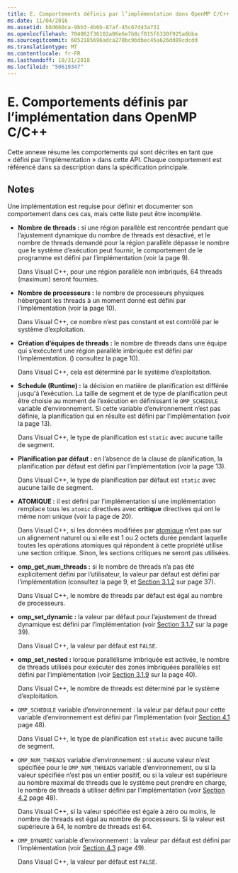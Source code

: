 ```yaml
---
title: E. Comportements définis par l’implémentation dans OpenMP C/C++
ms.date: 11/04/2016
ms.assetid: b8d660ca-9bb3-4b6b-87af-45c67d43a731
ms.openlocfilehash: 704062f36102a06e6e7b8cf015f6330f925a6bba
ms.sourcegitcommit: 6052185696adca270bc9bdbec45a626dd89cdcdd
ms.translationtype: MT
ms.contentlocale: fr-FR
ms.lasthandoff: 10/31/2018
ms.locfileid: "50619347"
---
```

# <a name="e-implementation-defined-behaviors-in-openmp-cc"></a>E. Comportements définis par l’implémentation dans OpenMP C/C++

Cette annexe résume les comportements qui sont décrites en tant que « défini par l’implémentation » dans cette API.  Chaque comportement est référencé dans sa description dans la spécification principale.

## <a name="remarks"></a>Notes

Une implémentation est requise pour définir et documenter son comportement dans ces cas, mais cette liste peut être incomplète.

- **Nombre de threads :** si une région parallèle est rencontrée pendant que l’ajustement dynamique du nombre de threads est désactivé, et le nombre de threads demandé pour la région parallèle dépasse le nombre que le système d’exécution peut fournir, le comportement de le programme est défini par l’implémentation (voir la page 9).

   Dans Visual C++, pour une région parallèle non imbriqués, 64 threads (maximum) seront fournies.

- **Nombre de processeurs :** le nombre de processeurs physiques hébergeant les threads à un moment donné est défini par l’implémentation (voir la page 10).

   Dans Visual C++, ce nombre n’est pas constant et est contrôlé par le système d’exploitation.

- **Création d’équipes de threads :** le nombre de threads dans une équipe qui s’exécutent une région parallèle imbriquée est défini par l’implémentation. () consultez la page 10).

   Dans Visual C++, cela est déterminé par le système d’exploitation.

- **Schedule (Runtime) :** la décision en matière de planification est différée jusqu'à l’exécution. La taille de segment et de type de planification peut être choisie au moment de l’exécution en définissant le `OMP_SCHEDULE` variable d’environnement. Si cette variable d’environnement n’est pas définie, la planification qui en résulte est défini par l’implémentation (voir la page 13).

   Dans Visual C++, le type de planification est `static` avec aucune taille de segment.

- **Planification par défaut :** en l’absence de la clause de planification, la planification par défaut est défini par l’implémentation (voir la page 13).

   Dans Visual C++, le type de planification par défaut est `static` avec aucune taille de segment.

- **ATOMIQUE :** il est défini par l’implémentation si une implémentation remplace tous les `atomic` directives avec **critique** directives qui ont le même nom unique (voir la page de 20).

   Dans Visual C++, si les données modifiées par [atomique](../../parallel/openmp/reference/atomic.md) n’est pas sur un alignement naturel ou si elle est 1 ou 2 octets durée pendant laquelle toutes les opérations atomiques qui répondent à cette propriété utilise une section critique. Sinon, les sections critiques ne seront pas utilisées.

- **omp_get_num_threads :** si le nombre de threads n’a pas été explicitement défini par l’utilisateur, la valeur par défaut est défini par l’implémentation (consultez la page 9, et [Section 3.1.2](../../parallel/openmp/3-1-2-omp-get-num-threads-function.md) sur page 37).

   Dans Visual C++, le nombre de threads par défaut est égal au nombre de processeurs.

- **omp_set_dynamic :** la valeur par défaut pour l’ajustement de thread dynamique est défini par l’implémentation (voir [Section 3.1.7](../../parallel/openmp/3-1-7-omp-set-dynamic-function.md) sur la page 39).

   Dans Visual C++, la valeur par défaut est `FALSE`.

- **omp_set_nested :** lorsque parallélisme imbriquée est activée, le nombre de threads utilisés pour exécuter des zones imbriquées parallèles est défini par l’implémentation (voir [Section 3.1.9](../../parallel/openmp/3-1-9-omp-set-nested-function.md) sur la page 40).

   Dans Visual C++, le nombre de threads est déterminé par le système d’exploitation.

- `OMP_SCHEDULE` variable d’environnement : la valeur par défaut pour cette variable d’environnement est défini par l’implémentation (voir [Section 4.1](../../parallel/openmp/4-1-omp-schedule.md) page 48).

   Dans Visual C++, le type de planification est `static` avec aucune taille de segment.

- `OMP_NUM_THREADS` variable d’environnement : si aucune valeur n’est spécifiée pour le `OMP_NUM_THREADS` variable d’environnement, ou si la valeur spécifiée n’est pas un entier positif, ou si la valeur est supérieure au nombre maximal de threads que le système peut prendre en charge, le nombre de threads à utiliser défini par l’implémentation (voir [Section 4.2](../../parallel/openmp/4-2-omp-num-threads.md) page 48).

   Dans Visual C++, si la valeur spécifiée est égale à zéro ou moins, le nombre de threads est égal au nombre de processeurs.  Si la valeur est supérieure à 64, le nombre de threads est 64.

- `OMP_DYNAMIC` variable d’environnement : la valeur par défaut est défini par l’implémentation (voir [Section 4.3](../../parallel/openmp/4-3-omp-dynamic.md) page 49).

   Dans Visual C++, la valeur par défaut est `FALSE`.